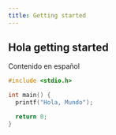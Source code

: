```yaml
---
title: Getting started
---
```


## Hola getting started

Contenido en español

```c [main.c]
#include <stdio.h>

int main() {
  printf("Hola, Mundo");

  return 0;
}
```
